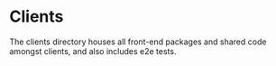 # Clients

The clients directory houses all front-end packages and shared code amongst clients, and also includes e2e tests.
